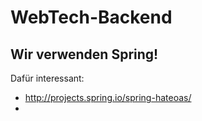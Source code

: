 # WebTech-Backend

## Wir verwenden Spring!

Dafür interessant:

* http://projects.spring.io/spring-hateoas/
* 
